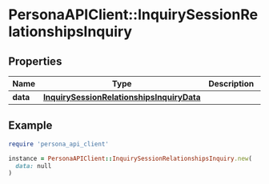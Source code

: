 # PersonaAPIClient::InquirySessionRelationshipsInquiry

## Properties

| Name | Type | Description | Notes |
| ---- | ---- | ----------- | ----- |
| **data** | [**InquirySessionRelationshipsInquiryData**](InquirySessionRelationshipsInquiryData.md) |  | [optional] |

## Example

```ruby
require 'persona_api_client'

instance = PersonaAPIClient::InquirySessionRelationshipsInquiry.new(
  data: null
)
```

